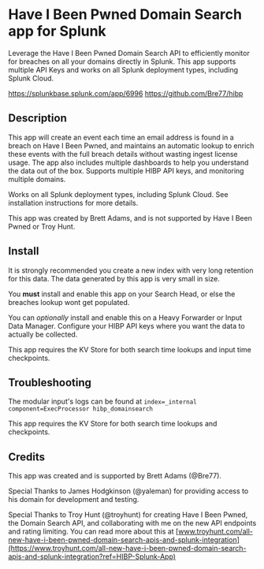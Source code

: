 # Have I Been Pwned Domain Search app for Splunk

Leverage the Have I Been Pwned Domain Search API to efficiently monitor for breaches on all your domains directly in Splunk. This app supports multiple API Keys and works on all Splunk deployment types, including Splunk Cloud.

https://splunkbase.splunk.com/app/6996
https://github.com/Bre77/hibp

## Description

This app will create an event each time an email address is found in a breach on Have I Been Pwned, and maintains an automatic lookup to enrich these events with the full breach details without wasting ingest license usage. The app also includes multiple dashboards to help you understand the data out of the box. Supports multiple HIBP API keys, and monitoring multiple domains.

Works on all Splunk deployment types, including Splunk Cloud. See installation instructions for more details.

This app was created by Brett Adams, and is not supported by Have I Been Pwned or Troy Hunt.

## Install

It is strongly recommended you create a new index with very long retention for this data. The data generated by this app is very small in size.

You **must** install and enable this app on your Search Head, or else the breaches lookup wont get populated.

You can _optionally_ install and enable this on a Heavy Forwarder or Input Data Manager. Configure your HIBP API keys where you want the data to actually be collected.

This app requires the KV Store for both search time lookups and input time checkpoints.

## Troubleshooting

The modular input's logs can be found at `index=_internal component=ExecProcessor hibp_domainsearch`

This app requires the KV Store for both search time lookups and checkpoints.

## Credits

This app was created and is supported by Brett Adams (@Bre77).

Special Thanks to James Hodgkinson (@yaleman) for providing access to his domain for development and testing.

Special Thanks to Troy Hunt (@troyhunt) for creating Have I Been Pwned, the Domain Search API, and collaborating with me on the new API endpoints and rating limiting. You can read more about this at [www.troyhunt.com/all-new-have-i-been-pwned-domain-search-apis-and-splunk-integration](https://www.troyhunt.com/all-new-have-i-been-pwned-domain-search-apis-and-splunk-integration?ref=HIBP-Splunk-App)
